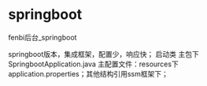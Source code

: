 # springboot
fenbi后台_springboot

springboot版本，集成框架，配置少，响应快；
启动类 主包下 SpringbootApplication.java   主配置文件：resources下application.properties；其他结构引用ssm框架下；
